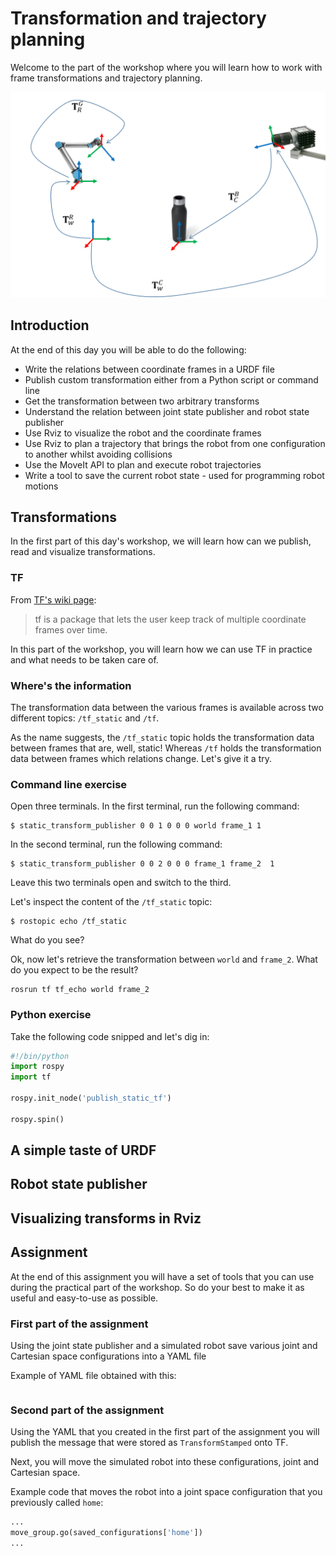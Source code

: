 # Transformation and trajectory planning

Welcome to the part of the workshop where you will learn how to work with frame transformations and trajectory planning.

![Aww snap! There should be an image here!](images/example_transformation.png "Transformations between a robot, a bottle and a camera.")

## Introduction 

At the end of this day you will be able to do the following:
* Write the relations between coordinate frames in a URDF file
* Publish custom transformation either from a Python script or command line
* Get the transformation between two arbitrary transforms
* Understand the relation between joint state publisher and robot state publisher
* Use Rviz to visualize the robot and the coordinate frames
* Use Rviz to plan a trajectory that brings the robot from one configuration to another whilst avoiding collisions 
* Use the MoveIt API to plan and execute robot trajectories
* Write a tool to save the current robot state - used for programming robot motions

## Transformations

In the first part of this day's workshop, we will learn how can we publish, read and visualize transformations.

### TF

From [TF's wiki page](http://wiki.ros.org/tf): 
> tf is a package that lets the user keep track of multiple coordinate frames over time.

In this part of the workshop, you will learn how we can use TF in practice and what needs to be taken care of.

### Where's the information

The transformation data between the various frames is available across two different topics: `/tf_static` and `/tf`.

As the name suggests, the `/tf_static` topic holds the transformation data between frames that are, well, static! Whereas `/tf` holds the transformation data between frames which relations change. Let's give it a try.

### Command line exercise

Open three terminals. In the first terminal, run the following command:
```
$ static_transform_publisher 0 0 1 0 0 0 world frame_1 1 
```

In the second terminal, run the following command:
```
$ static_transform_publisher 0 0 2 0 0 0 frame_1 frame_2  1 
```

Leave this two terminals open and switch to the third.

Let's inspect the content of the `/tf_static` topic:
```
$ rostopic echo /tf_static
```
What do you see?

Ok, now let's retrieve the transformation between `world` and `frame_2`. What do you expect to be the result?
```
rosrun tf tf_echo world frame_2
```

### Python exercise

Take the following code snipped and let's dig in:

```python
#!/bin/python
import rospy
import tf

rospy.init_node('publish_static_tf')

rospy.spin()
```

## A simple taste of URDF



## Robot state publisher

## Visualizing transforms in Rviz

## Assignment

At the end of this assignment you will have a set of tools that you can use during the practical part of the workshop. So do your best to make it as useful and easy-to-use as possible.

### First part of the assignment
Using the joint state publisher and a simulated robot save various joint and Cartesian space configurations into a YAML file

Example of YAML file obtained with this:
```yaml
```

### Second part of the assignment 
Using the YAML that you created in the first part of the assignment you will publish the message that were stored as `TransformStamped` onto TF.

Next, you will move the simulated robot into these configurations, joint and Cartesian space.

Example code that moves the robot into a joint space configuration that you previously called `home`:
```python
...
move_group.go(saved_configurations['home'])
...
```